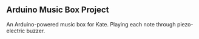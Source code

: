 ## Arduino Music Box Project
An Arduino-powered music box for Kate. Playing each note through piezo-electric buzzer.
